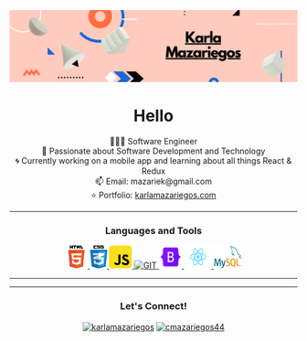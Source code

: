 <p align="center">
  <img src="./img/githubbanner.png" alt="Welcome, friend!" />
</p>

<h1 align="center">Hello</h1>

<p align="center">
  👩🏻‍💻 Software Engineer<br>
  💬 Passionate about Software Development and Technology<br>
  🌀 Currently working on a mobile app and learning about all things React & Redux<br>
  📫 Email: mazariek@gmail.com<br>
  ⭐ Portfolio: <a href="https://karlamazariegos.com/" target="_blank">karlamazariegos.com</a>
</p>

---

<h3 align="center">Languages and Tools</h3>
<p align="center"> 
  <a href="https://developer.mozilla.org/en-US/docs/Web/HTML" target="_blank"> <img src="img/html-logo.png" alt="HTML5" width="40" height="40"/> </a> 
  <a href="https://developer.mozilla.org/en-US/docs/Web/CSS" target="_blank"> <img src="img/css-logo.png" alt="CSS3" width="30" height="40"/> </a> 
  <a href="https://developer.mozilla.org/en-US/docs/Web/JavaScript" target="_blank"> <img src="img/javascript-logo.png" alt="JAVASCRIPT" width="40" height="40"/> </a> 
  <a href="https://git-scm.com/" target="_blank"> <img src="https://www.vectorlogo.zone/logos/git-scm/git-scm-icon.svg" alt="GIT" width="40" height="40"/> </a> 
  <a href="https://getbootstrap.com" target="_blank"> <img src="img/bootstrap-logo.png" alt="BOOTSTRAP" width="40" height="40"/> </a> 
  <a href="https://reactjs.org/" target="_blank"> <img src="img/react-logo.png" alt="JAVA" width="48" height="40"/> </a>
  <a href="https://www.mysql.com/" target="_blank"> <img src="img/mysql-logo.png" alt="MYSQL" width="50" height="40"/> </a>
</p>

---

<!-- <p align="center">
  <a href="https://github.com/kmazariegos/github-readme-stats" title="Go to Source">
    <img width=330px align="center" src="https://github-readme-stats.vercel.app/api/top-langs/?username=kmazariegos&layout=compact&theme=nightowl">
  </a>
  <a href="https://github.com/kmazariegos/github-readme-stats" title="Go to Source">
    <img width=330px align="center" src="https://github-readme-stats.vercel.app/api?username=kmazariegos&show_icons=true&theme=nightowl">
  </a>
</p> -->

---

<h3 align="center">Let's Connect! </h3>
<p align="center">
  <a href="https://www.linkedin.com/in/karla-mazariegos/" title="karlamazariegos" target="blank"><img align="center" src="https://cdn.jsdelivr.net/npm/simple-icons@3.0.1/icons/linkedin.svg" alt="karlamazariegos" height="30" width="40" /></a>
  <a href="https://twitter.com/kmazariegos" title="@kmazariegos" target="blank"><img align="center" src="https://cdn.jsdelivr.net/npm/simple-icons@3.0.1/icons/twitter.svg" alt="cmazariegos44" height="30" width="40" /></a>
</p>

